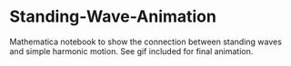# Standing-Wave-Animation
Mathematica notebook to show the connection between standing waves and simple harmonic motion. See gif included for final animation.
